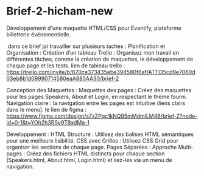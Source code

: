 # Brief-2-hicham-new
Développement d'une maquette HTML/CSS pour Eventify, plateforme billetterie événementielle.

​ dans ce brief jai travailler sur plusieurs taches : Planification et Organisation : Création d’un tableau Trello : Organisez mon travail en différentes tâches, comme la création de maquettes, le développement de chaque page et les tests. lien de tableau trello : https://trello.com/invite/b/670ce373435ebe394580f6af/ATTI35cd9e7060d03eb8b1d09990714580eaA885AA30/brief-2

​Conception des Maquettes : Maquettes des pages : Créez des maquettes pour les pages Speakers, About et Login, en respectant le thème fourni. Navigation claire : la navigation entre les pages est intuitive (liens clairs dans le menu). le lien de figma : https://www.figma.com/design/s7zZPqc1kNQ95mMdmlLM46/brief-2?node-id=0-1&t=YOh2h3RSv9T8xdMa-1

Développement : HTML Structuré : Utilisez des balises HTML sémantiques pour une meilleure lisibilité. CSS avec Grilles : Utilisez CSS Grid pour organiser les sections de chaque page. Pages Séparées : Approche Multi-pages : Créez des fichiers HTML distincts pour chaque section (Speakers.html, About.html, Login.html) et liez-les via un menu de navigation.
